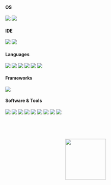 #### OS
<div>
    <img src="https://img.shields.io/badge/Linux-FCC624?logo=linux&logoColor=000000">
    <img src="https://img.shields.io/badge/Windows-blue">
</div>

#### IDE
<div>
    <img src="https://img.shields.io/badge/Visual%20Studio%20Community-BB74D9">
    <img src="https://img.shields.io/badge/Visual%20Studio%20Code-blue">
</div>

#### Languages
<div>
    <img src="https://img.shields.io/badge/PHP-777BB4?logo=php&logoColor=white">
    <img src="https://img.shields.io/badge/Vue.js-4FC08D?logo=vue.js&logoColor=white">
    <img src="https://img.shields.io/badge/HTML-E34F26?logo=html5&logoColor=white">
    <img src="https://img.shields.io/badge/CSS-1572B6?logo=css3&logoColor=white">
    <img src="https://img.shields.io/badge/C%23-BB74D9?logo=sharp&logoColor=white">
    <img src="https://img.shields.io/badge/JavaScript-F7DF1E?logo=javascript&logoColor=white">
</div>

#### Frameworks
<div>
    <img src="https://img.shields.io/badge/Laravel-FF2D20?logo=laravel&logoColor=white">
</div>

#### Software & Tools
<div>
    <img src="https://img.shields.io/badge/Docker-2496ED?logo=docker&logoColor=white">
    <img src="https://img.shields.io/badge/NGINX-009639?logo=nginx&logoColor=white">
    <img src="https://img.shields.io/badge/MySQL-4479A1?logo=mysql&logoColor=white">
    <img src="https://img.shields.io/badge/PostgreSQL-4169E1?logo=postgresql&logoColor=white">
    <img src="https://img.shields.io/badge/Termius-000000?logo=termius&logoColor=white">
    <img src="https://img.shields.io/badge/GitLab-FC6D26?logo=gitlab&logoColor=white">
    <img src="https://img.shields.io/badge/GitHub-181717?logo=github&logoColor=white">
    <img src="https://img.shields.io/badge/Git-F05032?logo=git&logoColor=white">
    <img src="https://img.shields.io/badge/Unity-000000?logo=unity&logoColor=white">
</div>
<br>
<br>
<div align="center">
    <img src="https://media.tenor.com/H6hqrWmYxbIAAAAj/gura-gawr-gura.gif" style="width: 128px;margin-top: 40px;"></img>
</div>
